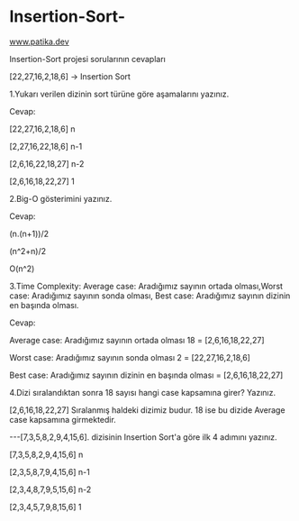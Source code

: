# Insertion-Sort-

www.patika.dev 

Insertion-Sort projesi sorularının cevapları

[22,27,16,2,18,6] -> Insertion Sort

1.Yukarı verilen dizinin sort türüne göre aşamalarını yazınız.

Cevap:

[22,27,16,2,18,6] n

[2,27,16,22,18,6] n-1

[2,6,16,22,18,27] n-2

[2,6,16,18,22,27] 1


2.Big-O gösterimini yazınız.

Cevap:

 (n.(n+1))/2
 
 (n^2+n)/2
 
 O(n^2)
 
 
3.Time Complexity: Average case: Aradığımız sayının ortada olması,Worst case: Aradığımız sayının sonda olması, Best case: Aradığımız sayının dizinin en başında olması.



Cevap:


Average case: Aradığımız sayının ortada olması 18 = [2,6,16,18,22,27]

Worst case: Aradığımız sayının sonda olması 2 = [22,27,16,2,18,6]

Best case: Aradığımız sayının dizinin en başında olması = [2,6,16,18,22,27]





4.Dizi sıralandıktan sonra 18 sayısı hangi case kapsamına girer? Yazınız.


[2,6,16,18,22,27] Sıralanmış haldeki dizimiz budur. 18 ise bu dizide Average case kapsamına girmektedir.





---[7,3,5,8,2,9,4,15,6]. dizisinin Insertion Sort'a göre ilk 4 adımını yazınız.


[7,3,5,8,2,9,4,15,6] n

[2,3,5,8,7,9,4,15,6] n-1

[2,3,4,8,7,9,5,15,6] n-2

[2,3,4,5,7,9,8,15,6] 1









